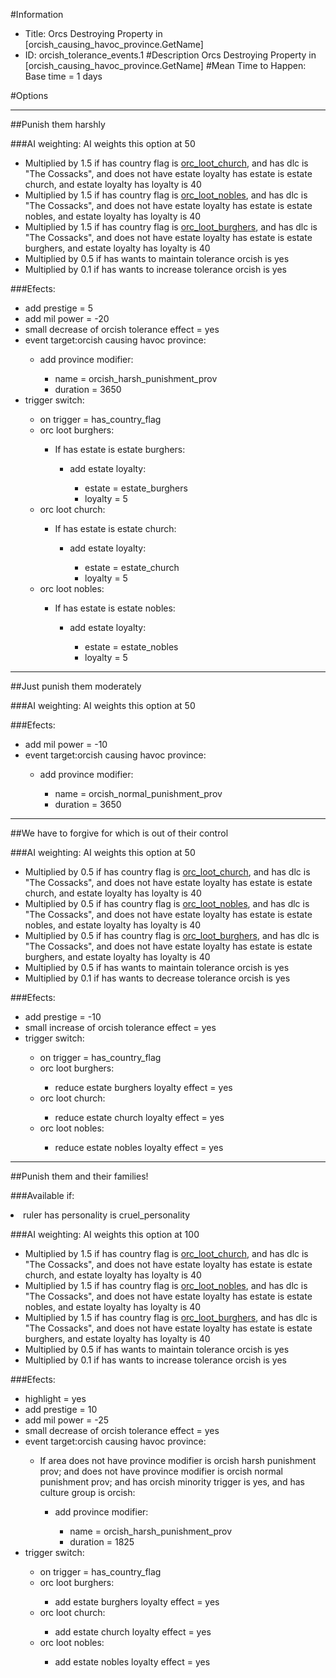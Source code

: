 #Information
 - Title: Orcs Destroying Property in [orcish_causing_havoc_province.GetName]
 - ID: orcish_tolerance_events.1
#Description
Orcs Destroying Property in [orcish_causing_havoc_province.GetName]
#Mean Time to Happen:
Base time = 1 days

#Options

___
##Punish them harshly

###AI weighting:
AI weights this option at 50
 - Multiplied by 1.5 if has country flag is [orc_loot_church](../flags/orc_loot_church.md), and  has dlc is "The Cossacks", and does not have estate loyalty has estate is estate church, and estate loyalty has loyalty is 40
 - Multiplied by 1.5 if has country flag is [orc_loot_nobles](../flags/orc_loot_nobles.md), and  has dlc is "The Cossacks", and does not have estate loyalty has estate is estate nobles, and estate loyalty has loyalty is 40
 - Multiplied by 1.5 if has country flag is [orc_loot_burghers](../flags/orc_loot_burghers.md), and  has dlc is "The Cossacks", and does not have estate loyalty has estate is estate burghers, and estate loyalty has loyalty is 40
 - Multiplied by 0.5 if has wants to maintain tolerance orcish is yes
 - Multiplied by 0.1 if has wants to increase tolerance orcish is yes


###Efects:<ul><li>add prestige = 5</li><li>add mil power = -20</li><li>small decrease of orcish tolerance effect = yes</li><li>event target:orcish causing havoc province:</li><ul><li>add province modifier:</li><ul><li>name = orcish_harsh_punishment_prov</li><li>duration = 3650</li></ul></ul><li>trigger switch:</li><ul><li>on trigger = has_country_flag</li><li>orc loot burghers:</li><ul><li>If has estate is estate burghers:</li><ul><li>add estate loyalty:</li><ul><li>estate = estate_burghers</li><li>loyalty = 5</li></ul></ul></ul><li>orc loot church:</li><ul><li>If has estate is estate church:</li><ul><li>add estate loyalty:</li><ul><li>estate = estate_church</li><li>loyalty = 5</li></ul></ul></ul><li>orc loot nobles:</li><ul><li>If has estate is estate nobles:</li><ul><li>add estate loyalty:</li><ul><li>estate = estate_nobles</li><li>loyalty = 5</li></ul></ul></ul></ul></ul>

___
##Just punish them moderately

###AI weighting:
AI weights this option at 50


###Efects:<ul><li>add mil power = -10</li><li>event target:orcish causing havoc province:</li><ul><li>add province modifier:</li><ul><li>name = orcish_normal_punishment_prov</li><li>duration = 3650</li></ul></ul></ul>

___
##We have to forgive for which is out of their control

###AI weighting:
AI weights this option at 50
 - Multiplied by 0.5 if has country flag is [orc_loot_church](../flags/orc_loot_church.md), and  has dlc is "The Cossacks", and does not have estate loyalty has estate is estate church, and estate loyalty has loyalty is 40
 - Multiplied by 0.5 if has country flag is [orc_loot_nobles](../flags/orc_loot_nobles.md), and  has dlc is "The Cossacks", and does not have estate loyalty has estate is estate nobles, and estate loyalty has loyalty is 40
 - Multiplied by 0.5 if has country flag is [orc_loot_burghers](../flags/orc_loot_burghers.md), and  has dlc is "The Cossacks", and does not have estate loyalty has estate is estate burghers, and estate loyalty has loyalty is 40
 - Multiplied by 0.5 if has wants to maintain tolerance orcish is yes
 - Multiplied by 0.1 if has wants to decrease tolerance orcish is yes


###Efects:<ul><li>add prestige = -10</li><li>small increase of orcish tolerance effect = yes</li><li>trigger switch:</li><ul><li>on trigger = has_country_flag</li><li>orc loot burghers:</li><ul><li>reduce estate burghers loyalty effect = yes</li></ul><li>orc loot church:</li><ul><li>reduce estate church loyalty effect = yes</li></ul><li>orc loot nobles:</li><ul><li>reduce estate nobles loyalty effect = yes</li></ul></ul></ul>

___
##Punish them and their families!

###Available if:
<li>ruler has personality is cruel_personality</li>

###AI weighting:
AI weights this option at 100
 - Multiplied by 1.5 if has country flag is [orc_loot_church](../flags/orc_loot_church.md), and  has dlc is "The Cossacks", and does not have estate loyalty has estate is estate church, and estate loyalty has loyalty is 40
 - Multiplied by 1.5 if has country flag is [orc_loot_nobles](../flags/orc_loot_nobles.md), and  has dlc is "The Cossacks", and does not have estate loyalty has estate is estate nobles, and estate loyalty has loyalty is 40
 - Multiplied by 1.5 if has country flag is [orc_loot_burghers](../flags/orc_loot_burghers.md), and  has dlc is "The Cossacks", and does not have estate loyalty has estate is estate burghers, and estate loyalty has loyalty is 40
 - Multiplied by 0.5 if has wants to maintain tolerance orcish is yes
 - Multiplied by 0.1 if has wants to increase tolerance orcish is yes


###Efects:<ul><li>highlight = yes</li><li>add prestige = 10</li><li>add mil power = -25</li><li>small decrease of orcish tolerance effect = yes</li><li>event target:orcish causing havoc province:</li><ul><li>If area does not have province modifier is orcish harsh punishment prov; and does not have province modifier is orcish normal punishment prov; and has orcish minority trigger is yes, and has culture group is orcish:</li><ul><li>add province modifier:</li><ul><li>name = orcish_harsh_punishment_prov</li><li>duration = 1825</li></ul></ul></ul><li>trigger switch:</li><ul><li>on trigger = has_country_flag</li><li>orc loot burghers:</li><ul><li>add estate burghers loyalty effect = yes</li></ul><li>orc loot church:</li><ul><li>add estate church loyalty effect = yes</li></ul><li>orc loot nobles:</li><ul><li>add estate nobles loyalty effect = yes</li></ul></ul></ul>
